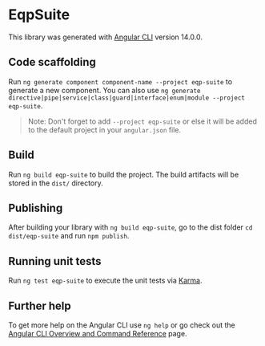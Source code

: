 # EqpSuite

This library was generated with [Angular CLI](https://github.com/angular/angular-cli) version 14.0.0.

## Code scaffolding

Run `ng generate component component-name --project eqp-suite` to generate a new component. You can also use `ng generate directive|pipe|service|class|guard|interface|enum|module --project eqp-suite`.
> Note: Don't forget to add `--project eqp-suite` or else it will be added to the default project in your `angular.json` file. 

## Build

Run `ng build eqp-suite` to build the project. The build artifacts will be stored in the `dist/` directory.

## Publishing

After building your library with `ng build eqp-suite`, go to the dist folder `cd dist/eqp-suite` and run `npm publish`.

## Running unit tests

Run `ng test eqp-suite` to execute the unit tests via [Karma](https://karma-runner.github.io).

## Further help

To get more help on the Angular CLI use `ng help` or go check out the [Angular CLI Overview and Command Reference](https://angular.io/cli) page.
